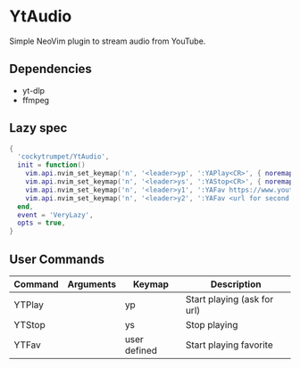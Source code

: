 # YtAudio

Simple NeoVim plugin to stream audio from YouTube.

## Dependencies

- yt-dlp
- ffmpeg

## Lazy spec

```lua
{
  'cockytrumpet/YtAudio',
  init = function()
    vim.api.nvim_set_keymap('n', '<leader>yp', ':YAPlay<CR>', { noremap = true, silent = true })
    vim.api.nvim_set_keymap('n', '<leader>ys', ':YAStop<CR>', { noremap = true, silent = true })
    vim.api.nvim_set_keymap('n', '<leader>y1', ':YAFav https://www.youtube.com/watch?v=abUT5IEkwrg<CR>', { noremap = true, silent = true })
    vim.api.nvim_set_keymap('n', '<leader>y2', ':YAFav <url for second favorite>', { noremap = true, silent = true})
  end,
  event = 'VeryLazy',
  opts = true,
}
```

## User Commands

| Command | Arguments | Keymap       | Description                 |
| ------- | --------- | ------------ | --------------------------- |
| YTPlay  |           | <leader>yp   | Start playing (ask for url) |
| YTStop  |           | <leader>ys   | Stop playing                |
| YTFav   | <url>     | user defined | Start playing favorite      |
